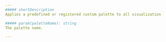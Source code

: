```yaml
---
##### shortDescription
Applies a predefined or registered custom palette to all visualization widgets at once.

##### param(paletteName): string
The palette name.

---
```

